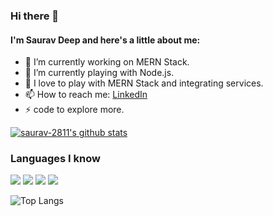 ### Hi there 👋


#### I'm Saurav Deep and here's a little about me:

* 🔭 I’m currently working on MERN Stack.
* 🌱 I’m currently playing with Node.js.
* 🤔 I love to play with MERN Stack and integrating services.
* 📫 How to reach me: [LinkedIn](https://www.linkedin.com/in/saurav-2811/) 
* ⚡ code to explore more.

[![saurav-2811's github stats](https://github-readme-stats.vercel.app/api?username=saurav-2811&count_private=true&show_icons=true&theme=tokyonight&hide=stars,issues)](https://github.com/anuraghazra/github-readme-stats)


### Languages I know 
 <img src="https://img.shields.io/badge/c%20-%2300599C.svg?&style=for-the-badge&logo=c&logoColor=white"/> <img src="https://img.shields.io/badge/c++%20-%2300599C.svg?&style=for-the-badge&logo=c%2B%2B&ogoColor=white"/> <img src="https://img.shields.io/badge/java-%23ED8B00.svg?&style=for-the-badge&logo=java&logoColor=white"/> <img src="https://img.shields.io/badge/javascript%20-%2314354C.svg?&style=for-the-badge&logo=javascript&logoColor=white"/> 

![Top Langs](https://github-readme-stats.vercel.app/api/top-langs/?username=saurav-2811&layout=compact&theme=react)
